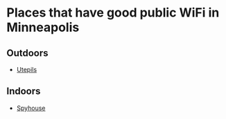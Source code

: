 # Places that have good public WiFi in Minneapolis

## Outdoors

- [Utepils](../686)

## Indoors

- [Spyhouse](../598)
